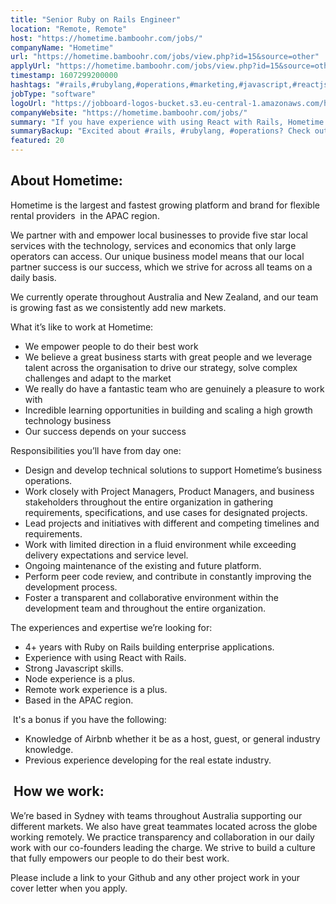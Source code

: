 ```yaml
---
title: "Senior Ruby on Rails Engineer"
location: "Remote, Remote"
host: "https://hometime.bamboohr.com/jobs/"
companyName: "Hometime"
url: "https://hometime.bamboohr.com/jobs/view.php?id=15&source=other"
applyUrl: "https://hometime.bamboohr.com/jobs/view.php?id=15&source=other"
timestamp: 1607299200000
hashtags: "#rails,#rubylang,#operations,#marketing,#javascript,#reactjs,#nodejs,#ui/ux,#branding,#git"
jobType: "software"
logoUrl: "https://jobboard-logos-bucket.s3.eu-central-1.amazonaws.com/hometime"
companyWebsite: "https://hometime.bamboohr.com/jobs/"
summary: "If you have experience with using React with Rails, Hometime is looking for someone with your knowledge."
summaryBackup: "Excited about #rails, #rubylang, #operations? Check out this job post!"
featured: 20
---
```


## About Hometime:

Hometime is the largest and fastest growing platform and brand for flexible rental providers  in the APAC region. 

We partner with and empower local businesses to provide five star local services with the technology, services and economics that only large operators can access. Our unique business model means that our local partner success is our success, which we strive for across all teams on a daily basis.

We currently operate throughout Australia and New Zealand, and our team is growing fast as we consistently add new markets. 

What it’s like to work at Hometime:

*   We empower people to do their best work
*   We believe a great business starts with great people and we leverage talent across the organisation to drive our strategy, solve complex challenges and adapt to the market
*   We really do have a fantastic team who are genuinely a pleasure to work with
*   Incredible learning opportunities in building and scaling a high growth technology business
*   Our success depends on your success

Responsibilities you’ll have from day one:

*   Design and develop technical solutions to support Hometime’s business operations.
*   Work closely with Project Managers, Product Managers, and business stakeholders throughout the entire organization in gathering requirements, specifications, and use cases for designated projects.
*   Lead projects and initiatives with different and competing timelines and requirements.
*   Work with limited direction in a fluid environment while exceeding delivery expectations and service level.
*   Ongoing maintenance of the existing and future platform.
*   Perform peer code review, and contribute in constantly improving the development process.
*   Foster a transparent and collaborative environment within the development team and throughout the entire organization.

The experiences and expertise we’re looking for:

*   4+ years with Ruby on Rails building enterprise applications.
*   Experience with using React with Rails.
*   Strong Javascript skills.
*   Node experience is a plus.
*   Remote work experience is a plus.
*   Based in the APAC region.

 It's a bonus if you have the following:

*   Knowledge of Airbnb whether it be as a host, guest, or general industry knowledge.
*   Previous experience developing for the real estate industry.

##  How we work:

We’re based in Sydney with teams throughout Australia supporting our different markets. We also have great teammates located across the globe working remotely. We practice transparency and collaboration in our daily work with our co-founders leading the charge. We strive to build a culture that fully empowers our people to do their best work.

Please include a link to your Github and any other project work in your cover letter when you apply.
